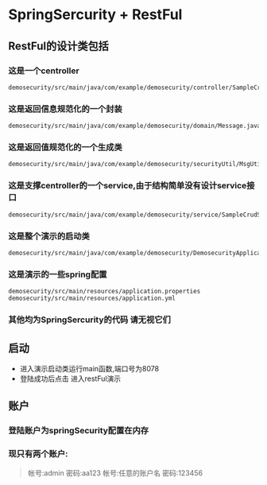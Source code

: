 # SpringSercurity + RestFul


## RestFul的设计类包括 
### 这是一个centroller
    demosecurity/src/main/java/com/example/demosecurity/controller/SampleCrudController.java
### 这是返回信息规范化的一个封装
    demosecurity/src/main/java/com/example/demosecurity/domain/Message.java
### 这是返回值规范化的一个生成类
    demosecurity/src/main/java/com/example/demosecurity/securityUtil/MsgUtil.java
### 这是支撑centroller的一个service,由于结构简单没有设计service接口
    demosecurity/src/main/java/com/example/demosecurity/service/SampleCrudService.java
### 这是整个演示的启动类
    demosecurity/src/main/java/com/example/demosecurity/DemosecurityApplication.java
### 这是演示的一些spring配置
    demosecurity/src/main/resources/application.properties
    demosecurity/src/main/resources/application.yml
### 其他均为SpringSercurity的代码  请无视它们
## 启动
* 进入演示启动类运行main函数,端口号为8078
* 登陆成功后点击 进入restFul演示  
   
    
## 账户
### 登陆账户为springSecurity配置在内存
### 现只有两个账户:
> 帐号:admin   密码:aa123
> 帐号:任意的账户名  密码:123456